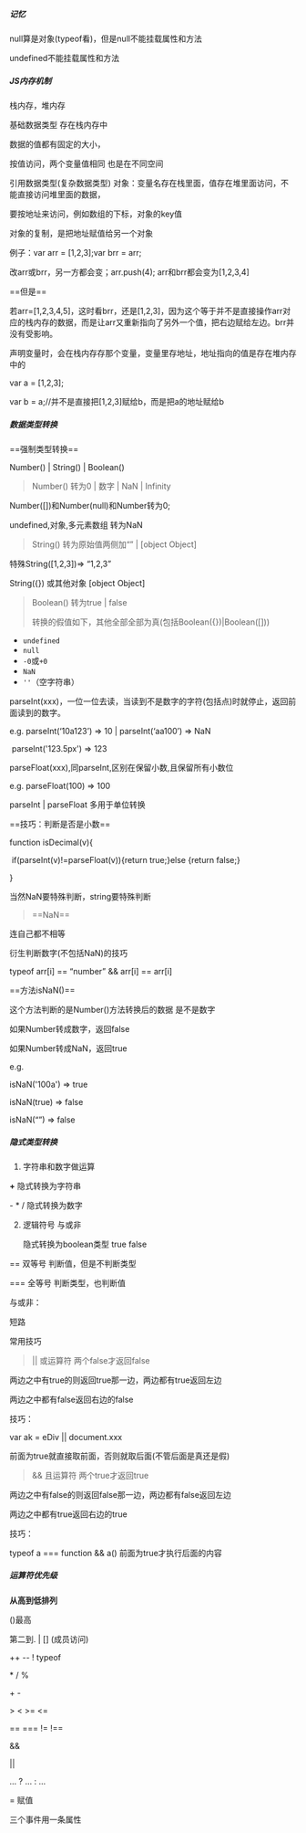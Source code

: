 ##### 记忆

null算是对象(typeof看)，但是null不能挂载属性和方法

undefined不能挂载属性和方法



##### JS内存机制



栈内存，堆内存



基础数据类型  存在栈内存中

数据的值都有固定的大小，

按值访问，两个变量值相同 也是在不同空间



引用数据类型(复杂数据类型) 对象：变量名存在栈里面，值存在堆里面访问，不能直接访问堆里面的数据，

要按地址来访问，例如数组的下标，对象的key值

对象的复制，是把地址赋值给另一个对象



例子：var arr = [1,2,3];var brr = arr;

改arr或brr，另一方都会变；arr.push(4); arr和brr都会变为[1,2,3,4]

==但是==

若arr=[1,2,3,4,5]，这时看brr，还是[1,2,3]，因为这个等于并不是直接操作arr对应的栈内存的数据，而是让arr又重新指向了另外一个值，把右边赋给左边。brr并没有受影响。



声明变量时，会在栈内存存那个变量，变量里存地址，地址指向的值是存在堆内存中的



var a = [1,2,3];

var b = a;//并不是直接把[1,2,3]赋给b，而是把a的地址赋给b



##### 数据类型转换



==强制类型转换==



Number() | String() | Boolean()





> Number() 转为0 | 数字 | NaN | Infinity

Number([])和Number(null)和Number转为0;

undefined,对象,多元素数组 转为NaN



> String() 转为原始值两侧加“” | [object Object]

特殊String([1,2,3])=> “1,2,3”

String({}) 或其他对象 [object Object]



> Boolean() 转为true | false
>
> 转换的假值如下，其他全部全部为真(包括Boolean({})|Boolean([]))

- `undefined`
- `null`
- `-0`或`+0`
- `NaN`
- `''`（空字符串）



parseInt(xxx)，一位一位去读，当读到不是数字的字符(包括点)时就停止，返回前面读到的数字。

e.g. parseInt(‘10a123’) => 10 | parseInt(‘aa100’) => NaN

​     parseInt('123.5px') => 123



parseFloat(xxx),同parseInt,区别在保留小数,且保留所有小数位

e.g. parseFloat(100) => 100



parseInt | parseFloat 多用于单位转换



==技巧：判断是否是小数==

function isDecimal(v){

​    if(parseInt(v)!=parseFloat(v)){return true;}else {return false;}

}

当然NaN要特殊判断，string要特殊判断





> ==NaN==

连自己都不相等

衍生判断数字(不包括NaN)的技巧

typeof arr[i] == “number” && arr[i] == arr[i]



==方法isNaN()==

这个方法判断的是Number()方法转换后的数据 是不是数字

如果Number转成数字，返回false

如果Number转成NaN，返回true

e.g. 

isNaN('100a') => true

isNaN(true) => false

isNaN(“”) => false





##### 隐式类型转换

1. 字符串和数字做运算

**+** 隐式转换为字符串

\- * / 隐式转换为数字



2. 逻辑符号 与或非 

   隐式转换为boolean类型 true false

== 双等号 判断值，但是不判断类型



=== 全等号 判断类型，也判断值



与或非：

短路



常用技巧



> || 或运算符 两个false才返回false

两边之中有true的则返回true那一边，两边都有true返回左边

两边之中都有false返回右边的false



技巧：

var ak = eDiv || document.xxx

前面为true就直接取前面，否则就取后面(不管后面是真还是假)



> && 且运算符 两个true才返回true

两边之中有false的则返回false那一边，两边都有false返回左边

两边之中都有true返回右边的true



技巧：

typeof a === function && a() 前面为true才执行后面的内容



##### 运算符优先级

**从高到低排列**

()最高 

第二到. | [] (成员访问)

++ -- ! typeof

\* / %

\+ -

\> < >= <=

== ==\= !\= !\==

&&

||

… ? … : …

= 赋值





三个事件用一条属性